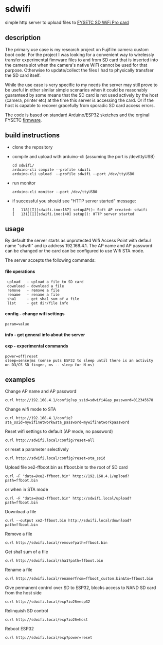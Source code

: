 # sdwifi

simple http server to upload files to [FYSETC SD WiFi Pro card](https://github.com/FYSETC/SD-WIFI-PRO)

## description
 
The primary use case is my research project on Fujifilm camera custom boot code. For the project I was looking for a convenient way to wirelessly transfer experimental fimrware files to and from SD card that is inserted into the camera slot when the camera's native WiFi cannot be used for that purpose. Otherwise to update/collect the files I had to physically transfser the SD card itself.

While the use case is very specific to my needs the server may still prove to be useful in other similar simple scenarios when it could be reasonably guaranteed by some means that the SD card is not used actively by the host (camera, printer etc) at the time this server is accessing the card. Or if the host is capable to recover gracefully from sporadic SD card access errors.

The code is based on standard Arduino/ESP32 sketches and the orginal FYSETC [firmware](https://github.com/FYSETC/SdWiFiBrowser). 

## build instructions

- clone the repository 

- compile and upload with arduino-cli (assuming the port is /dev/ttyUSB)

      cd sdwifi/
      arduino-cli compile --profile sdwifi
      arduino-cli upload  --profile sdwifi --port /dev/ttyUSB0

- run monitor

      arduino-cli monitor --port /dev/ttyUSB0

- if successful you should see "HTTP server started" message:

      [   118][I][sdwifi.ino:167] setupAP(): Soft AP created: sdwifi
      [   131][I][sdwifi.ino:140] setup(): HTTP server started

## usage

By default the server starts as unprotected Wifi Access Point with defaul name "sdwifi" and ip address 192.168.4.1. The AP name and AP password can be changed or the card can be configured to use Wifi STA mode.

The server accepts the following commands:

 #### file operations

     upload   - upload a file to SD card
     download - download a file
     remove   - remove a file
     rename   - rename a file
     sha1     - get sha1 sum of a file
     list     - get dir/file info
 
 #### config   - change wifi settings
 
    param=value
 
 #### info     - get general info about the server
 
 #### exp      - experimental commands
 
    power=off|reset
    sleep=sense|ms (sense puts ESP32 to sleep until there is an activity on D3/CS SD finger, ms -- sleep for N ms)

 ## examples
   
   Change AP name and AP password
   
    curl http://192.168.4.1/config?ap_ssid=sdwifi4&ap_password=012345678
 
   Change wifi mode to STA
    
    curl http://192.168.4.1/config?sta_ssid=mywifinetwork&sta_password=mywifinetworkpassword
 
   Reset wifi settings to default (AP mode, no password)
    
    curl http://sdwifi.local/config?reset=all

   or reset a parameter selectively 
   
    curl http://sdwifi.local/config?reset=sta_ssid

   Upload file xe2-ffboot.bin as ffboot.bin to the root of SD card
    
    curl -F "data=@xe2-ffboot.bin" http://192.168.4.1/upload?path=ffboot.bin
 
   or when in STA mode
   
    curl -F "data=@xe2-ffboot.bin" http://sdwifi.local/upload?path=ffboot.bin
   
   Download a file
    
    curl --output xe2-ffboot.bin http://sdwifi.local/download?path=ffboot.bin
 
   Remove a file
    
    curl http://sdwifi.local/remove?path=ffboot.bin
 
   Get sha1 sum of a file
    
    curl http://sdwifi.local/sha1?path=ffboot.bin
 
   Rename a file
    
    curl http://sdwifi.local/rename?from=ffboot_custom.bin&to=ffboot.bin
 
   Give permanent control over SD to ESP32, blocks access to NAND SD card from the host side
     
    curl http://sdwifi.local/exp?io26=esp32
 
   Relinquish SD control
    
    curl http://sdwifi.local/exp?io26=host
 
   Reboot ESP32
    
    curl http://sdwifi.local/exp?power=reset

